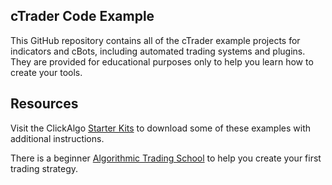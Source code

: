 ## cTrader Code Example

This GitHub repository contains all of the cTrader example projects for indicators and cBots, including automated trading systems and plugins. They are provided for educational purposes only to help you learn how to create your tools.

## Resources

Visit the ClickAlgo [Starter Kits](https://clickalgo.com/free-cbots) to download some of these examples with additional instructions.

There is a beginner [Algorithmic Trading School](https://clickalgo.com/algorithmic-trading-course) to help you create your first trading strategy.
